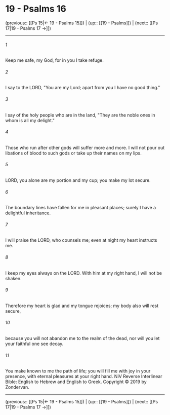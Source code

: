 # 19 - Psalms 16

(previous:: [[Ps 15|← 19 - Psalms 15]]) | (up:: [[19 - Psalms]]) | (next:: [[Ps 17|19 - Psalms 17 →]])

***


###### 1 
Keep me safe, my God, for in you I take refuge. 

###### 2 
I say to the LORD, "You are my Lord; apart from you I have no good thing." 

###### 3 
I say of the holy people who are in the land, "They are the noble ones in whom is all my delight." 

###### 4 
Those who run after other gods will suffer more and more. I will not pour out libations of blood to such gods or take up their names on my lips. 

###### 5 
LORD, you alone are my portion and my cup; you make my lot secure. 

###### 6 
The boundary lines have fallen for me in pleasant places; surely I have a delightful inheritance. 

###### 7 
I will praise the LORD, who counsels me; even at night my heart instructs me. 

###### 8 
I keep my eyes always on the LORD. With him at my right hand, I will not be shaken. 

###### 9 
Therefore my heart is glad and my tongue rejoices; my body also will rest secure, 

###### 10 
because you will not abandon me to the realm of the dead, nor will you let your faithful one see decay. 

###### 11 
You make known to me the path of life; you will fill me with joy in your presence, with eternal pleasures at your right hand. NIV Reverse Interlinear Bible: English to Hebrew and English to Greek. Copyright © 2019 by Zondervan.

***

(previous:: [[Ps 15|← 19 - Psalms 15]]) | (up:: [[19 - Psalms]]) | (next:: [[Ps 17|19 - Psalms 17 →]])
